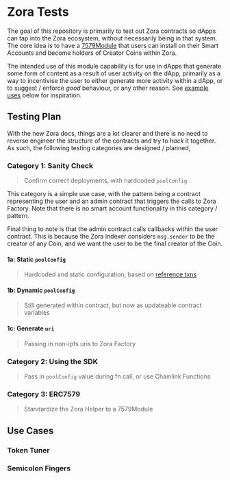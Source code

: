 # Zora Tests

The goal of this repository is primarily to test out Zora contracts so dApps can tap into the 
Zora ecosystem, without necessarily being in that system. The core idea is to have a 
[7579Module](https://eips.ethereum.org/EIPS/eip-7579#:~:text=id.-,Modules,-This) that users can 
install on their Smart Accounts and become holders of Creator Coins within Zora.

The intended use of this module capability is for use in dApps that generate some form of content
as a result of user activity on the dApp, primarily as a way to incentivise the user to either 
generate more activity within a dApp, or to suggest / enforce _good_ behaviour, or any other 
reason. See [example uses](#use-cases) below for inspiration.

## Testing Plan

With the new Zora docs, things are a lot clearer and there is no need to reverse engineer the 
structure of the contracts and try to _hack_ it together. As such, the following testing categories
are designed / planned,

### Category 1: Sanity Check
> Confirm correct deployments, with hardcoded `poolConfig`

This category is a simple use case, with the pattern being a contract representing the user and 
an admin contract that triggers the calls to Zora Factory. Note that there is no smart account 
functionality in this category / pattern.

Final thing to note is that the admin contract calls callbacks within the user contract. This is 
because the Zora indexer considers `msg.sender` to be the creator of any Coin, and we want the user
to be the final creator of the Coin.

#### 1a: Static `poolConfig`
> Hardcoded and static configuration, based on [reference txns](./notes/reference_txns.md)


#### 1b: Dynamic `poolConfig`
> Still generated within contract, but now as updateable contract variables


#### 1c: Generate `uri`
> Passing in non-ipfs uris to Zora Factory


### Category 2: Using the SDK
> Pass in `poolConfig` value during fn call, or use Chainlink Functions


### Category 3: ERC7579
> Standardize the Zora Helper to a 7579Module


## Use Cases

### Token Tuner

### Semicolon Fingers